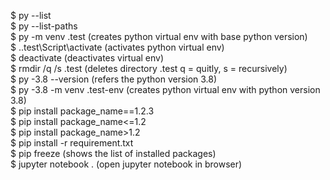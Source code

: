 $ py --list  
$ py --list-paths  
$ py -m venv .test (creates python virtual env with base python version)  
$ .\.test\Script\activate (activates python virtual env)  
$ deactivate (deactivates virtual env)  
$ rmdir /q /s .test (deletes directory .test q = quitly, s = recursively)  
$ py -3.8 --version (refers the python version 3.8)  
$ py -3.8 -m venv .test-env (creates python virtual env with python version 3.8)  
$ pip install package_name==1.2.3  
$ pip install package_name<=1.2  
$ pip install package_name>1.2  
$ pip install -r requirement.txt  
$ pip freeze (shows the list of installed packages)  
$ jupyter notebook . (open jupyter notebook in browser)  
